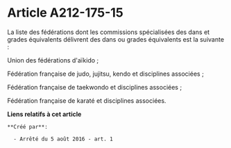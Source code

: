 # Article A212-175-15

La liste des fédérations dont les commissions spécialisées des dans et grades équivalents délivrent des dans ou grades
équivalents est la suivante : 

Union des fédérations d'aïkido ; 

Fédération française de judo, jujitsu, kendo et disciplines associées ; 

Fédération française de taekwondo et disciplines associées ; 

Fédération française de karaté et disciplines associées.

**Liens relatifs à cet article**

	**Créé par**:

	  - Arrêté du 5 août 2016 - art. 1
